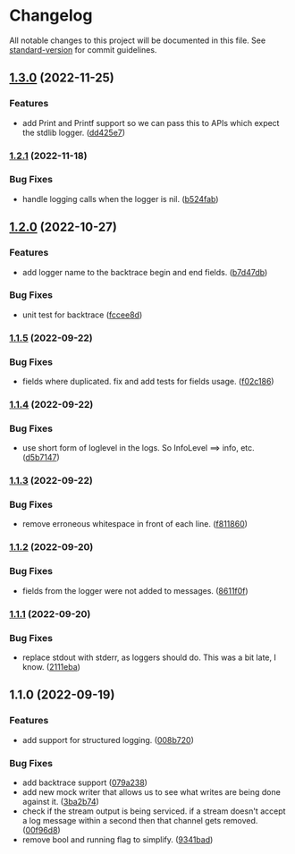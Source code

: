 # Changelog

All notable changes to this project will be documented in this file. See [standard-version](https://github.com/conventional-changelog/standard-version) for commit guidelines.

## [1.3.0](https://github.com/Celerway/chainsaw/compare/v1.2.1...v1.3.0) (2022-11-25)


### Features

* add Print and Printf support so we can pass this to APIs which expect the stdlib logger. ([dd425e7](https://github.com/Celerway/chainsaw/commit/dd425e7007208f66dfa14246a10a3ad1abf1aea1))

### [1.2.1](https://github.com/Celerway/chainsaw/compare/v1.2.0...v1.2.1) (2022-11-18)


### Bug Fixes

* handle logging calls when the logger is nil. ([b524fab](https://github.com/Celerway/chainsaw/commit/b524fab18ec811bc11d9867426a8d8d9bbcdcb3f))

## [1.2.0](https://github.com/Celerway/chainsaw/compare/v1.1.5...v1.2.0) (2022-10-27)


### Features

* add logger name to the backtrace begin and end fields. ([b7d47db](https://github.com/Celerway/chainsaw/commit/b7d47db9c4fe119f69c05168309a17b60d3d4bd7))


### Bug Fixes

* unit test for backtrace ([fccee8d](https://github.com/Celerway/chainsaw/commit/fccee8dd924f8bae9aec48e67f0a5ca0b432a838))

### [1.1.5](https://github.com/Celerway/chainsaw/compare/v1.1.4...v1.1.5) (2022-09-22)


### Bug Fixes

* fields where duplicated. fix and add tests for fields usage. ([f02c186](https://github.com/Celerway/chainsaw/commit/f02c1869de96c2d094eff7f4a22a2cfc4cc9766f))

### [1.1.4](https://github.com/Celerway/chainsaw/compare/v1.1.3...v1.1.4) (2022-09-22)


### Bug Fixes

* use short form of loglevel in the logs. So InfoLevel ==> info, etc. ([d5b7147](https://github.com/Celerway/chainsaw/commit/d5b7147c82e8ea4bdcb38816b47e344dc23300eb))

### [1.1.3](https://github.com/Celerway/chainsaw/compare/v1.1.2...v1.1.3) (2022-09-22)


### Bug Fixes

* remove erroneous whitespace in front of each line. ([f811860](https://github.com/Celerway/chainsaw/commit/f8118605974bc25a2d23c47784292492cfec45e0))

### [1.1.2](https://github.com/Celerway/chainsaw/compare/v1.1.1...v1.1.2) (2022-09-20)


### Bug Fixes

* fields from the logger were not added to messages. ([8611f0f](https://github.com/Celerway/chainsaw/commit/8611f0f5917d574d7c5f136f0476db33de4f4146))

### [1.1.1](https://github.com/Celerway/chainsaw/compare/v1.1.0...v1.1.1) (2022-09-20)


### Bug Fixes

* replace stdout with stderr, as loggers should do. This was a bit late, I know. ([2111eba](https://github.com/Celerway/chainsaw/commit/2111eba2fc48a270034792a34f03394acbcf10c6))

## 1.1.0 (2022-09-19)


### Features

* add support for structured logging. ([008b720](https://github.com/Celerway/chainsaw/commit/008b7204929c647727dbf33bab8244300b53bed6))


### Bug Fixes

* add backtrace support ([079a238](https://github.com/Celerway/chainsaw/commit/079a23830e3f156a92839476bb9206502d4d8350))
* add new mock writer that allows us to see what writes are being done against it. ([3ba2b74](https://github.com/Celerway/chainsaw/commit/3ba2b74f9af479b241fb943488655ef619690954))
* check if the stream output is being serviced. if a stream doesn't accept a log message within a second then that channel gets removed. ([00f96d8](https://github.com/Celerway/chainsaw/commit/00f96d8cba1eac0a8f14bea92d13d841e52b9c56))
* remove bool and running flag to simplify. ([9341bad](https://github.com/Celerway/chainsaw/commit/9341bad081c23d83bb085e905a7b4c66d7575eae))
